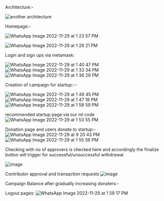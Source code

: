 Architecture:-

![another architecture](https://github.com/varanasiroshan2001/Crowdstart/assets/64471180/dca0fdf2-5eec-4e9a-b97e-7a94db6929db)

Homepage:-

![WhatsApp Image 2022-11-29 at 1 23 57 PM](https://github.com/varanasiroshan2001/Crowdstart/assets/64471180/b8a5c711-844a-428f-8ad7-c101928f7f6a)

![WhatsApp Image 2022-11-29 at 1 29 21 PM](https://github.com/varanasiroshan2001/Crowdstart/assets/64471180/a1041306-8d34-4424-a51b-885d3131ca8b)

Login and sign ups via metamask:

![WhatsApp Image 2022-11-29 at 1 40 47 PM](https://github.com/varanasiroshan2001/Crowdstart/assets/64471180/c71ad9a6-3baf-4202-a7cf-8e83d9c75010)
![WhatsApp Image 2022-11-29 at 1 33 34 PM](https://github.com/varanasiroshan2001/Crowdstart/assets/64471180/d6b22441-3990-42e5-996d-c5b3341e4662)
![WhatsApp Image 2022-11-29 at 1 36 29 PM](https://github.com/varanasiroshan2001/Crowdstart/assets/64471180/409e2959-9b45-4f99-975a-07b04f0d0acc)

Creation of campaign for startup:--

![WhatsApp Image 2022-11-29 at 1 49 45 PM](https://github.com/varanasiroshan2001/Crowdstart/assets/64471180/bae0953e-ff7b-4710-9941-b849aef4ce99)
![WhatsApp Image 2022-11-29 at 1 47 18 PM](https://github.com/varanasiroshan2001/Crowdstart/assets/64471180/762168e1-a3e2-46e5-8e33-52e60d5e8c03)
![WhatsApp Image 2022-11-29 at 1 58 59 PM](https://github.com/varanasiroshan2001/Crowdstart/assets/64471180/c5a103fc-6cab-4b4b-a5b8-992c65a7101b)

recommended startup page via our ml code
![WhatsApp Image 2022-11-29 at 1 53 55 PM](https://github.com/varanasiroshan2001/Crowdstart/assets/64471180/57d45165-b291-49ef-9b30-303f88edf8bf)

Donation page and users donate to startup:-
![WhatsApp Image 2022-11-29 at 9 20 43 PM](https://github.com/varanasiroshan2001/Crowdstart/assets/64471180/b2c8eecc-5671-4648-b383-4057b4589f52)
![WhatsApp Image 2022-11-29 at 1 55 56 PM](https://github.com/varanasiroshan2001/Crowdstart/assets/64471180/0a2b0dce-f5d4-4d97-a971-b1314ba19112)

Checking with no of approvers is checked here and accordingly the finalize button will trigger for successful/unsuccessful withdrawal

![image](https://github.com/varanasiroshan2001/Crowdstart/assets/64471180/5aa62962-86fb-49e3-a109-58d7f397bc3a)

Contributor approval and transaction requests
![image](https://github.com/varanasiroshan2001/Crowdstart/assets/64471180/3a968011-e39f-4bda-b7ea-7cd3c0a6d555)


Campaign Balance after gradually increasing donaters:-




Logout pages:
![WhatsApp Image 2022-11-29 at 1 59 17 PM](https://github.com/varanasiroshan2001/Crowdstart/assets/64471180/6275f597-0eca-41cb-812b-7f34aba897d1)
